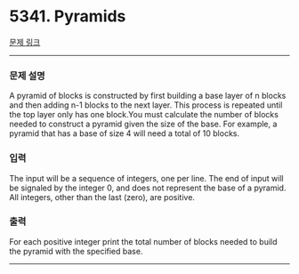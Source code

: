 # 5341. Pyramids 

[문제 링크](https://www.acmicpc.net/problem/5341) 

---
### 문제 설명

 A pyramid of blocks is constructed by first building a base layer of n blocks and then adding n-1 blocks to the next layer. This process is repeated until the top layer only has one block.You must calculate the number of blocks needed to construct a pyramid given the size of the base. For example, a pyramid that has a base of size 4 will need a total of 10 blocks.

### 입력 

 The input will be a sequence of integers, one per line. The end of input will be signaled by the integer 0, and does not represent the base of a pyramid. All integers, other than the last (zero), are positive.

### 출력 

 For each positive integer print the total number of blocks needed to build the pyramid with the specified base.

---
